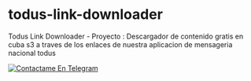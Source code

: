 # todus-link-downloader
Todus Link Downloader - Proyecto : Descargador de contenido gratis en cuba s3 a traves de los enlaces de nuestra aplicacion de mensageria nacional todus

[![Contactame En Telegram](https://upload.wikimedia.org/wikipedia/commons/8/82/Telegram_logo.svg)](https://t.me/obisoftdev)

